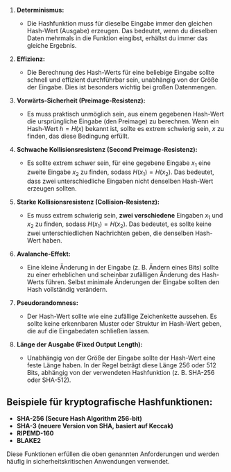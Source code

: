 1. **Determinismus:**
   - Die Hashfunktion muss für dieselbe Eingabe immer den gleichen Hash-Wert (Ausgabe) erzeugen. Das bedeutet, wenn du dieselben Daten mehrmals in die Funktion eingibst, erhältst du immer das gleiche Ergebnis.

2. **Effizienz:**
   - Die Berechnung des Hash-Werts für eine beliebige Eingabe sollte schnell und effizient durchführbar sein, unabhängig von der Größe der Eingabe. Dies ist besonders wichtig bei großen Datenmengen.

3. **Vorwärts-Sicherheit (Preimage-Resistenz):**
   - Es muss praktisch unmöglich sein, aus einem gegebenen Hash-Wert die ursprüngliche Eingabe (den Preimage) zu berechnen. Wenn ein Hash-Wert $h = H(x)$ bekannt ist, sollte es extrem schwierig sein, $x$ zu finden, das diese Bedingung erfüllt.

4. **Schwache Kollisionsresistenz (Second Preimage-Resistenz):**
   - Es sollte extrem schwer sein, für eine gegebene Eingabe $x_1$ eine zweite Eingabe $x_2$ zu finden, sodass $H(x_1) = H(x_2)$. Das bedeutet, dass zwei unterschiedliche Eingaben nicht denselben Hash-Wert erzeugen sollten.

5. **Starke Kollisionsresistenz (Collision-Resistenz):**
   - Es muss extrem schwierig sein, **zwei verschiedene** Eingaben $x_1$ und $x_2$ zu finden, sodass $H(x_1) = H(x_2)$. Das bedeutet, es sollte keine zwei unterschiedlichen Nachrichten geben, die denselben Hash-Wert haben.

6. **Avalanche-Effekt:**
   - Eine kleine Änderung in der Eingabe (z. B. Ändern eines Bits) sollte zu einer erheblichen und scheinbar zufälligen Änderung des Hash-Werts führen. Selbst minimale Änderungen der Eingabe sollten den Hash vollständig verändern.

7. **Pseudorandomness:**
   - Der Hash-Wert sollte wie eine zufällige Zeichenkette aussehen. Es sollte keine erkennbaren Muster oder Struktur im Hash-Wert geben, die auf die Eingabedaten schließen lassen.

8. **Länge der Ausgabe (Fixed Output Length):**
   - Unabhängig von der Größe der Eingabe sollte der Hash-Wert eine feste Länge haben. In der Regel beträgt diese Länge 256 oder 512 Bits, abhängig von der verwendeten Hashfunktion (z. B. SHA-256 oder SHA-512).

## Beispiele für kryptografische Hashfunktionen:

- **SHA-256 (Secure Hash Algorithm 256-bit)**
- **SHA-3 (neuere Version von SHA, basiert auf Keccak)**
- **RIPEMD-160**
- **BLAKE2**

Diese Funktionen erfüllen die oben genannten Anforderungen und werden häufig in sicherheitskritischen Anwendungen verwendet.
